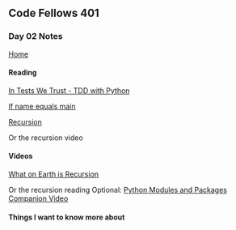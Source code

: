 ## Code Fellows 401

### Day 02 Notes

[Home](../README.md)

#### Reading
[In Tests We Trust - TDD with Python](https://code.likeagirl.io/in-tests-we-trust-tdd-with-python-af69f47e6932)

[If name equals main](https://www.geeksforgeeks.org/what-does-the-if-__name__-__main__-do/)

[Recursion](https://www.geeksforgeeks.org/recursion/)

Or the recursion video
#### Videos
[What on Earth is Recursion](https://www.youtube.com/watch?v=Mv9NEXX1VHc)

Or the recursion reading
Optional: [Python Modules and Packages Companion Video](https://realpython.com/courses/python-modules-packages/)

#### Things I want to know more about